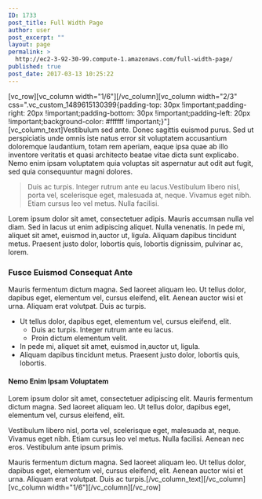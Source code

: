 ```yaml
---
ID: 1733
post_title: Full Width Page
author: user
post_excerpt: ""
layout: page
permalink: >
  http://ec2-3-92-30-99.compute-1.amazonaws.com/full-width-page/
published: true
post_date: 2017-03-13 10:25:22
---
```

[vc_row][vc_column width="1/6"][/vc_column][vc_column width="2/3" css=".vc_custom_1489615130399{padding-top: 30px !important;padding-right: 20px !important;padding-bottom: 30px !important;padding-left: 20px !important;background-color: #ffffff !important;}"][vc_column_text]Vestibulum sed ante. Donec sagittis euismod purus. Sed ut perspiciatis unde omnis iste natus error sit voluptatem accusantium doloremque laudantium, totam rem aperiam, eaque ipsa quae ab illo inventore veritatis et quasi architecto beatae vitae dicta sunt explicabo. Nemo enim ipsam voluptatem quia voluptas sit aspernatur aut odit aut fugit, sed quia consequuntur magni dolores.
<blockquote>Duis ac turpis. Integer rutrum ante eu lacus.Vestibulum libero nisl, porta vel, scelerisque eget, malesuada at, neque. Vivamus eget nibh. Etiam cursus leo vel metus. Nulla facilisi.</blockquote>
Lorem ipsum dolor sit amet, consectetuer adipis. Mauris accumsan nulla vel diam. Sed in lacus ut enim adipiscing aliquet. Nulla venenatis. In pede mi, aliquet sit amet, euismod in,auctor ut, ligula. Aliquam dapibus tincidunt metus. Praesent justo dolor, lobortis quis, lobortis dignissim, pulvinar ac, lorem.
<h3>Fusce Euismod Consequat Ante</h3>
Mauris fermentum dictum magna. Sed laoreet aliquam leo. Ut tellus dolor, dapibus eget, elementum vel, cursus eleifend, elit. Aenean auctor wisi et urna. Aliquam erat volutpat. Duis ac turpis.
<ul>
 	<li>Ut tellus dolor, dapibus eget, elementum vel, cursus eleifend, elit.
<ul>
 	<li>Duis ac turpis. Integer rutrum ante eu lacus.</li>
 	<li>Proin dictum elementum velit.</li>
</ul>
</li>
 	<li>In pede mi, aliquet sit amet, euismod in,auctor ut, ligula.</li>
 	<li>Aliquam dapibus tincidunt metus. Praesent justo dolor, lobortis quis, lobortis.</li>
</ul>
<h4>Nemo Enim Ipsam Voluptatem</h4>
Lorem ipsum dolor sit amet, consectetuer adipiscing elit. Mauris fermentum dictum magna. Sed laoreet aliquam leo. Ut tellus dolor, dapibus eget, elementum vel, cursus eleifend, elit.

Vestibulum libero nisl, porta vel, scelerisque eget, malesuada at, neque. Vivamus eget nibh. Etiam cursus leo vel metus. Nulla facilisi. Aenean nec eros. Vestibulum ante ipsum primis.

Mauris fermentum dictum magna. Sed laoreet aliquam leo. Ut tellus dolor, dapibus eget, elementum vel, cursus eleifend, elit. Aenean auctor wisi et urna. Aliquam erat volutpat. Duis ac turpis.[/vc_column_text][/vc_column][vc_column width="1/6"][/vc_column][/vc_row]